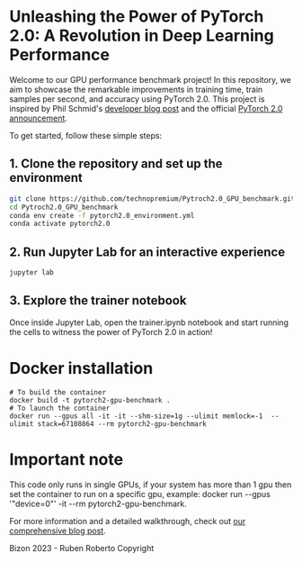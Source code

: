 # Unleashing the Power of PyTorch 2.0: A Revolution in Deep Learning Performance

Welcome to our GPU performance benchmark project! In this repository, we aim to showcase the remarkable improvements in training time, train samples per second, and accuracy using PyTorch 2.0. This project is inspired by Phil Schmid's [developer blog post](https://www.philschmid.de/getting-started-pytorch-2-0-transformers) and the official [PyTorch 2.0 announcement](https://pytorch.org/get-started/pytorch-2.0/#overview).

To get started, follow these simple steps:

## 1. Clone the repository and set up the environment
```bash
git clone https://github.com/technopremium/Pytroch2.0_GPU_benchmark.git
cd Pytroch2.0_GPU_benchmark
conda env create -f pytorch2.0_environment.yml
conda activate pytorch2.0
```
## 2. Run Jupyter Lab for an interactive experience
```bash
jupyter lab
```
## 3. Explore the trainer notebook
Once inside Jupyter Lab, open the trainer.ipynb notebook and start running the cells to witness the power of PyTorch 2.0 in action!


# Docker installation 
```
# To build the container
docker build -t pytorch2-gpu-benchmark .
# To launch the container
docker run --gpus all -it -it --shm-size=1g --ulimit memlock=-1  --ulimit stack=67108864 --rm pytorch2-gpu-benchmark
```

# Important note

This code only runs in single GPUs, if your system has more than 1 gpu then set the container to run on a specific gpu, example: docker run --gpus '"device=0"' -it --rm pytorch2-gpu-benchmark. 

For more information and a detailed walkthrough, check out [our comprehensive blog post](https://bizonbizon.notion.site/Unleash-the-Power-of-PyTorch-2-0-A-Revolution-in-Deep-Learning-Performance-e0740febe9364abab8899dbe3a6021a6).

Bizon 2023 - Ruben Roberto Copyright

